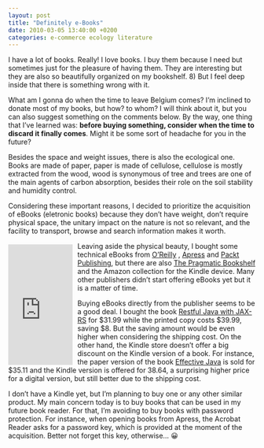 ```yaml
---
layout: post
title: "Definitely e-Books"
date: 2010-03-05 13:40:00 +0200
categories: e-commerce ecology literature
---
```


I have a lot of books. Really! I love books. I buy them because I need but sometimes just for the pleasure of having them. They are interesting but they are also so beautifully organized on my bookshelf. 8) But I feel deep inside that there is something wrong with it.

What am I gonna do when the time to leave Belgium comes? I’m inclined to donate most of my books, but how? to whom? I will think about it, but you can also suggest something on the  comments below. By the way, one thing that I’ve learned was: <b>before buying something, consider when the time to discard it finally comes</b>. Might it be some sort of headache for you in the future?

Besides the space and weight issues, there is also the ecological one. Books are made of paper, paper is made of cellulose, cellulose is mostly extracted from the wood, wood is synonymous of tree and trees are one of the main agents of carbon absorption, besides their role on the soil stability and humidity control.

Considering these important reasons, I decided to prioritize the acquisition of eBooks (eletronic books) because they don’t have weight, don’t require physical space, the unitary impact on the nature is not so relevant, and the facility to transport, browse and search information makes it worth.

<iframe align="left" frameborder="0" marginheight="0" marginwidth="0" scrolling="no" src="http://rcm.amazon.com/e/cm?t=c03ce-20&amp;o=1&amp;p=8&amp;l=bpl&amp;asins=B0015T963C&amp;fc1=000000&amp;IS2=1&amp;lt1=_blank&amp;m=amazon&amp;lc1=0000FF&amp;bc1=000000&amp;bg1=FFFFFF&amp;f=ifr" style="align:left;padding-top:5px;width:131px;height:245px;padding-right:10px;"></iframe>Leaving aside the physical beauty, I bought some technical eBooks from <a href="http://www.oreilly.com/">O’Reilly</a> , <a href="http://www.apress.com/">Apress</a> and <a href="http://www.packtpub.com/">Packt Publishing</a>, but there are also <a href="http://www.pragprog.com/">The Pragmatic Bookshelf</a> and the Amazon collection for the Kindle device. Many other publishers didn’t start offering eBooks yet but it is a matter of time.

Buying eBooks directly from the publisher seems to be a good deal. I bought the book <a href="http://oreilly.com/catalog/9780596158057/">Restful Java with JAX-RS</a> for $31.99 while the printed copy costs $39.99, saving $8. But the saving amount would be even higher when considering the shipping cost. On the other hand, the Kindle store doesn’t offer a big discount on the Kindle version of a book. For instance, the paper version of the book <a href="http://www.amazon.com/Effective-Programming-Language-Guide-ebook/dp/B000OZ0N5I/ref=sr_1_3?ie=UTF8&amp;m=A36UWAQAV1U1MD&amp;s=digital-text&amp;qid=1267794961&amp;sr=1-3">Effective Java</a> is sold for $35.11 and the Kindle version is offered for 38.64, a surprising higher price for a digital version, but still better due to the shipping cost.

I don’t have a Kindle yet, but I’m planning to buy one or any other similar product. My main concern today is to buy books that can be used in my future book reader. For that, I’m avoiding to buy books with password protection. For instance, when opening books from Apress, the Acrobat Reader asks for a password key, which is provided at the moment of the acquisition. Better not forget this key, otherwise… 😀
